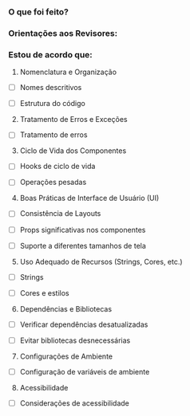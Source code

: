 ### O que foi feito?

### Orientações aos Revisores:

### Estou de acordo que:

1. Nomenclatura e Organização
- [ ] Nomes descritivos
<!--- Verifique se variáveis, componentes e funções têm nomes claros e autoexplicativos. Evite abreviações desnecessárias. -->
- [ ] Estrutura do código
<!--- Certifique-se de que o código segue uma estrutura organizada, com componentes bem separados, lógica em hooks apropriados e uma clara separação de responsabilidades. -->

2. Tratamento de Erros e Exceções
- [ ] Tratamento de erros
<!--- Verifique se exceções são tratadas adequadamente e se o código não está deixando erros passarem silenciosamente. -->

3. Ciclo de Vida dos Componentes
- [ ] Hooks de ciclo de vida
<!--- Certifique-se de que os hooks (como useEffect) estão sendo usados corretamente e que o código respeita o ciclo de vida dos componentes. -->
- [ ] Operações pesadas
<!--- Evite operações pesadas no render ou dentro de useEffect sem a devida gestão de dependências. -->

4. Boas Práticas de Interface de Usuário (UI)
- [ ] Consistência de Layouts
<!--- Verifique se os layouts seguem as melhores práticas de design (como o Material UI) e se as unidades de medida são usadas corretamente. -->
- [ ] Props significativas nos componentes
<!--- Os nomes das props devem ser claros e representativos. -->
- [ ] Suporte a diferentes tamanhos de tela
<!--- Verifique se o layout é responsivo, utilizando CSS flexbox ou grid e evitando valores hardcoded. -->

5. Uso Adequado de Recursos (Strings, Cores, etc.)
- [ ] Strings
<!--- Verifique se os textos da interface estão em arquivos de configuração (como um arquivo de constantes ou i18n), mesmo que a internacionalização não esteja implementada ainda. -->
- [ ] Cores e estilos
<!--- Certifique-se de que as cores e estilos estão sendo usados através de arquivos de estilos (CSS, SCSS, etc.) e não hardcoded no código. -->

6. Dependências e Bibliotecas
- [ ] Verificar dependências desatualizadas
<!--- Certifique-se de que as dependências no package.json estão atualizadas. -->
- [ ] Evitar bibliotecas desnecessárias
<!--- Verifique se bibliotecas que não são mais usadas foram removidas e se não há dependências desnecessárias no projeto. -->

7. Configurações de Ambiente
- [ ] Configuração de variáveis de ambiente
<!--- Verifique se as variáveis de ambiente estão configuradas corretamente e se o código não contém credenciais hardcoded. -->

8. Acessibilidade
- [ ] Considerações de acessibilidade
<!--- Verifique se os componentes estão acessíveis (uso de roles, aria-labels, etc.) e se a navegação é amigável para leitores de tela. -->
